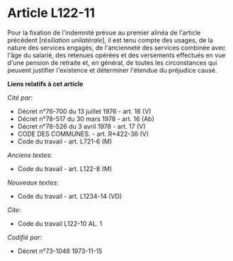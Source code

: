 # Article L122-11

Pour la fixation de l'indemnité prévue au premier alinéa de l'article précédent [*résiliation unilatérale*], il est tenu
compte des usages, de la nature des services engagés, de l'ancienneté des services combinée avec l'âge du salarié, des
retenues opérées et des versements effectués en vue d'une pension de retraite et, en général, de toutes les circonstances qui
peuvent justifier l'existence et déterminer l'étendue du préjudice causé.

**Liens relatifs à cet article**

_Cité par_:

  - Décret n°76-700 du 13 juillet 1976 - art. 16 (V)
  - Décret n°78-517 du 30 mars 1978 - art. 16 (Ab)
  - Décret n°78-526 du 3 avril 1978 - art. 17 (V)
  - CODE DES COMMUNES. - art. R*422-36 (V)
  - Code du travail - art. L721-6 (M)

_Anciens textes_:

  - Code du travail - art. L122-8 (M)

_Nouveaux textes_:

  - Code du travail - art. L1234-14 (VD)

_Cite_:

  - Code du travail L122-10 AL. 1

_Codifié par_:

  - Décret n°73-1046 1973-11-15
